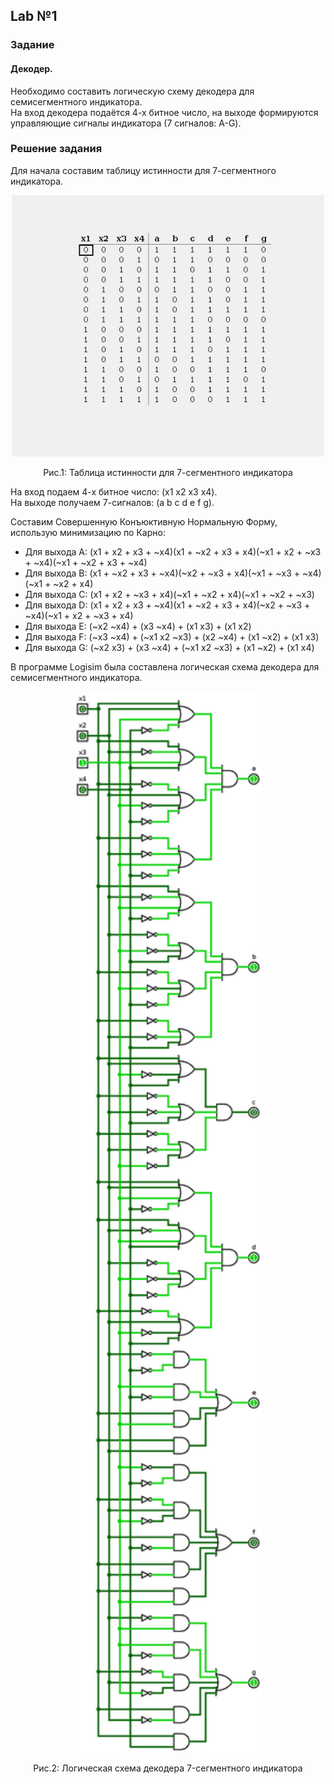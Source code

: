 ## Lab №1 

### Задание 

#### Декодер. 
  
Необходимо составить логическую схему декодера для семисегментного индикатора.\
На вход декодера подаётся 4-х битное число, на выходе формируются управляющие сигналы индикатора (7 сигналов: A-G).

### Решение задания

Для начала составим таблицу истинности для 7-сегментного индикатора.

<p align="center">
    <img width="500" src="table.png" alt="table.png"/>
<p align="center"> Рис.1: Таблица истинности для 7-сегментного индикатора <p align="center">

На вход подаем 4-х битное число: (x1 x2 x3 x4).\
На выходе получаем 7-сигналов: (a b c d e f g).

Составим Совершенную Конъюктивную Нормальную Форму, использую минимизацию по Карно:

 - Для выхода A: (x1 + x2 + x3 + ~x4)(x1 + ~x2 + x3 + x4)(~x1 + x2 + ~x3 + ~x4)(~x1 + ~x2 + x3 + ~x4)
 - Для выхода B: (x1 + ~x2 + x3 + ~x4)(~x2 + ~x3 + x4)(~x1 + ~x3 + ~x4)(~x1 + ~x2 + x4)
 - Для выхода С: (x1 + x2 + ~x3 + x4)(~x1 + ~x2 + x4)(~x1 + ~x2 + ~x3)
 - Для выхода D: (x1 + x2 + x3 + ~x4)(x1 + ~x2 + x3 + x4)(~x2 + ~x3 + ~x4)(~x1 + x2 + ~x3 + x4)
 - Для выхода E: (~x2 ~x4) + (x3 ~x4) + (x1 x3) + (x1 x2)
 - Для выхода F: (~x3 ~x4) + (~x1 x2 ~x3) + (x2 ~x4) + (x1 ~x2) + (x1 x3)
 - Для выхода G: (~x2 x3) + (x3 ~x4) + (~x1 x2 ~x3) + (x1 ~x2) + (x1 x4)

В программе Logisim была составлена логическая схема декодера для семисегментного индикатора.

<p align="center">
    <img width="300" src="scheme.gif" alt="scheme.png"/>
<p align="center"> Рис.2: Логическая схема декодера 7-cегментного индикатора <p align="center">
